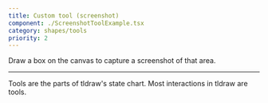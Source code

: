 ```yaml
---
title: Custom tool (screenshot)
component: ./ScreenshotToolExample.tsx
category: shapes/tools
priority: 2
---
```


Draw a box on the canvas to capture a screenshot of that area.

---

Tools are the parts of tldraw's state chart. Most interactions in tldraw are tools.
